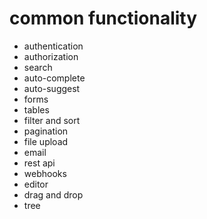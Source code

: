 # common functionality

- authentication
- authorization
- search
- auto-complete
- auto-suggest
- forms
- tables
- filter and sort
- pagination
- file upload
- email
- rest api
- webhooks
- editor
- drag and drop
- tree

